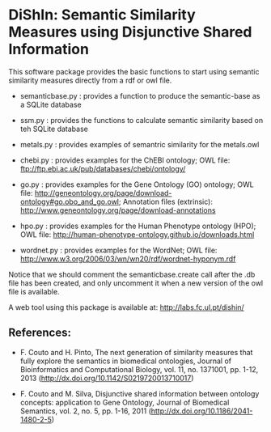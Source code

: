 # DiShIn: Semantic Similarity Measures using Disjunctive Shared Information

This software package provides the basic functions to start using semantic similarity measures directly from a rdf or owl file. 

- semanticbase.py : provides a function to produce the semantic-base as a SQLite database 

- ssm.py : provides the functions to calculate semantic similarity based on teh SQLite database

- metals.py : provides examples of semantric similarity for the metals.owl 

- chebi.py : provides examples for the ChEBI ontology; OWL file:  ftp://ftp.ebi.ac.uk/pub/databases/chebi/ontology/

- go.py : provides examples for the Gene Ontology (GO) ontology; OWL file: http://geneontology.org/page/download-ontology#go.obo_and_go.owl; Annotation files (extrinsic): http://www.geneontology.org/page/download-annotations

- hpo.py : provides examples for the Human Phenotype ontology (HPO); OWL file: http://human-phenotype-ontology.github.io/downloads.html

- wordnet.py : provides examples for the WordNet; OWL file: <http://www.w3.org/2006/03/wn/wn20/rdf/wordnet-hyponym.rdf>

Notice that we should comment the semanticbase.create call after the .db file has been created, and only uncomment it when a new version of the owl file is available.

A web tool using this package is available at: http://labs.fc.ul.pt/dishin/

## References: 

- F. Couto and H. Pinto, The next generation of similarity measures that fully explore the semantics in biomedical ontologies, Journal of Bioinformatics and Computational Biology, vol. 11, no. 1371001, pp. 1-12, 2013 (http://dx.doi.org/10.1142/S0219720013710017)

- F. Couto and M. Silva, Disjunctive shared information between ontology concepts: application to Gene Ontology, Journal of Biomedical Semantics, vol. 2, no. 5, pp. 1-16, 2011 (http://dx.doi.org/10.1186/2041-1480-2-5)
